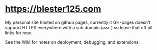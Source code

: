 # https://blester125.com

My personal site hosted on github pages, currently it GH-pages doesn't support HTTPS everywhere with a sub domain (`www.`) so leave that off all links for now.

See the Wiki for notes on deployment, debugging, and extensions.
